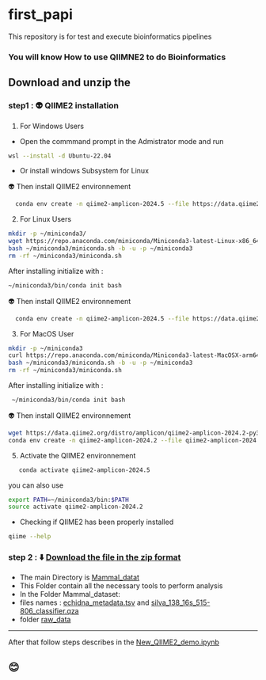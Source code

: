 # first_papi
This repository is for test and execute bioinformatics pipelines
 ### You will know How to use QIIMNE2 to do Bioinformatics
 Download and unzip the
---
### step1 : 👽 QIIME2 installation
1. For Windows Users
  - Open the commmand prompt in the Admistrator mode and run
```bash
wsl --install -d Ubuntu-22.04
```
- Or install windows Subsystem for Linux

👽 Then install QIIME2 environnement
```bash
  conda env create -n qiime2-amplicon-2024.5 --file https://data.qiime2.org/distro/amplicon/qiime2-amplicon-2024.5-py39-linux-conda.yml 
```

2. For Linux Users
```bash
mkdir -p ~/miniconda3/
wget https://repo.anaconda.com/miniconda/Miniconda3-latest-Linux-x86_64.sh -O ~/miniconda3/miniconda.sh
bash ~/miniconda3/miniconda.sh -b -u -p ~/miniconda3
rm -rf ~/miniconda3/miniconda.sh
```

After installing initialize with :
```bash
~/miniconda3/bin/conda init bash 
```
👽 Then install QIIME2 environnement
```bash
  conda env create -n qiime2-amplicon-2024.5 --file https://data.qiime2.org/distro/amplicon/qiime2-amplicon-2024.5-py39-linux-conda.yml 
```
3. For MacOS User
```bash
mkdir -p ~/miniconda3
curl https://repo.anaconda.com/miniconda/Miniconda3-latest-MacOSX-arm64.sh -o ~/miniconda3/miniconda.sh
bash ~/miniconda3/miniconda.sh -b -u -p ~/miniconda3
rm -rf ~/miniconda3/miniconda.sh
```

After installing initialize with :
```bash
 ~/miniconda3/bin/conda init bash
```
👽 Then install QIIME2 environnement
```bash
wget https://data.qiime2.org/distro/amplicon/qiime2-amplicon-2024.2-py38-osx-conda.yml
conda env create -n qiime2-amplicon-2024.2 --file qiime2-amplicon-2024.2-py38-osx-conda.yml
```
5. Activate the QIIME2 environnement
```bash
   conda activate qiime2-amplicon-2024.5 

```
   you can also use
```bash
export PATH=~/miniconda3/bin:$PATH
source activate qiime2-amplicon-2024.2 
```
- Checking if QIIME2 has been properly installed
```bash
qiime --help
```

### step 2 : ⬇️ [Download the file in the zip format](https://drive.google.com/drive/folders/1KZaWv0tQ5px65ijkcvxRsuNw_kXEVcjz?usp=sharing)

- The main Directory is [Mammal_datat](https://drive.google.com/drive/folders/1KZaWv0tQ5px65ijkcvxRsuNw_kXEVcjz?usp=sharing)
- This Folder contain all the necessary tools to perform analysis
- In the Folder Mammal_dataset:
- files names : [echidna_metadata.tsv](https://drive.google.com/file/d/190YIV1RSzE1v31S5IN7FbUzxqa8ZYO_d/view?usp=sharing) and [silva_138_16s_515-806_classifier.qza](https://drive.google.com/file/d/1M-CNVJmrXBzfhFltWm7rVsPR4XQ4PwJt/view?usp=sharing)
-  folder [raw_data](https://drive.google.com/drive/folders/1OfQqv3Hk57eTgfDQ7LeXwmahMFODur9y?usp=sharing)

---
After that follow steps describes in the [New_QIIME2_demo.ipynb]()

 [^1]:[Hongo](hkoffianderson@gmail.com)
 ## :blush:
